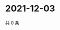# 2021-12-03

共 0 条

<!-- BEGIN WEIBO -->
<!-- 最后更新时间 Fri Dec 03 2021 20:18:27 GMT+0800 (China Standard Time) -->

<!-- END WEIBO -->
